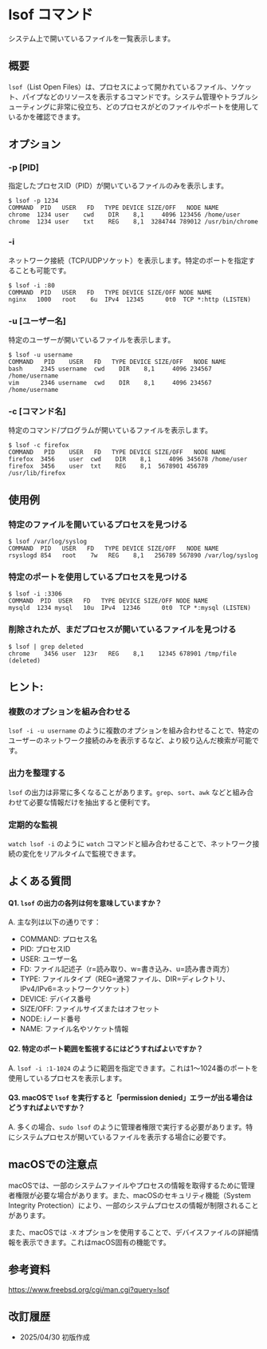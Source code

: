 # lsof コマンド

システム上で開いているファイルを一覧表示します。

## 概要

`lsof`（List Open Files）は、プロセスによって開かれているファイル、ソケット、パイプなどのリソースを表示するコマンドです。システム管理やトラブルシューティングに非常に役立ち、どのプロセスがどのファイルやポートを使用しているかを確認できます。

## オプション

### **-p [PID]**

指定したプロセスID（PID）が開いているファイルのみを表示します。

```console
$ lsof -p 1234
COMMAND  PID   USER   FD   TYPE DEVICE SIZE/OFF   NODE NAME
chrome  1234 user    cwd    DIR    8,1     4096 123456 /home/user
chrome  1234 user    txt    REG    8,1  3284744 789012 /usr/bin/chrome
```

### **-i**

ネットワーク接続（TCP/UDPソケット）を表示します。特定のポートを指定することも可能です。

```console
$ lsof -i :80
COMMAND  PID   USER   FD   TYPE DEVICE SIZE/OFF NODE NAME
nginx   1000   root    6u  IPv4  12345      0t0  TCP *:http (LISTEN)
```

### **-u [ユーザー名]**

特定のユーザーが開いているファイルを表示します。

```console
$ lsof -u username
COMMAND   PID    USER   FD   TYPE DEVICE SIZE/OFF   NODE NAME
bash     2345 username  cwd    DIR    8,1     4096 234567 /home/username
vim      2346 username  cwd    DIR    8,1     4096 234567 /home/username
```

### **-c [コマンド名]**

特定のコマンド/プログラムが開いているファイルを表示します。

```console
$ lsof -c firefox
COMMAND   PID    USER   FD   TYPE DEVICE SIZE/OFF   NODE NAME
firefox  3456    user  cwd    DIR    8,1     4096 345678 /home/user
firefox  3456    user  txt    REG    8,1  5678901 456789 /usr/lib/firefox
```

## 使用例

### 特定のファイルを開いているプロセスを見つける

```console
$ lsof /var/log/syslog
COMMAND  PID   USER   FD   TYPE DEVICE SIZE/OFF   NODE NAME
rsyslogd 854   root    7w   REG    8,1   256789 567890 /var/log/syslog
```

### 特定のポートを使用しているプロセスを見つける

```console
$ lsof -i :3306
COMMAND  PID  USER   FD   TYPE DEVICE SIZE/OFF NODE NAME
mysqld  1234 mysql   10u  IPv4  12346      0t0  TCP *:mysql (LISTEN)
```

### 削除されたが、まだプロセスが開いているファイルを見つける

```console
$ lsof | grep deleted
chrome    3456 user  123r   REG    8,1    12345 678901 /tmp/file (deleted)
```

## ヒント:

### 複数のオプションを組み合わせる

`lsof -i -u username` のように複数のオプションを組み合わせることで、特定のユーザーのネットワーク接続のみを表示するなど、より絞り込んだ検索が可能です。

### 出力を整理する

`lsof` の出力は非常に多くなることがあります。`grep`、`sort`、`awk` などと組み合わせて必要な情報だけを抽出すると便利です。

### 定期的な監視

`watch lsof -i` のように `watch` コマンドと組み合わせることで、ネットワーク接続の変化をリアルタイムで監視できます。

## よくある質問

#### Q1. `lsof` の出力の各列は何を意味していますか？
A. 主な列は以下の通りです：
- COMMAND: プロセス名
- PID: プロセスID
- USER: ユーザー名
- FD: ファイル記述子（r=読み取り、w=書き込み、u=読み書き両方）
- TYPE: ファイルタイプ（REG=通常ファイル、DIR=ディレクトリ、IPv4/IPv6=ネットワークソケット）
- DEVICE: デバイス番号
- SIZE/OFF: ファイルサイズまたはオフセット
- NODE: iノード番号
- NAME: ファイル名やソケット情報

#### Q2. 特定のポート範囲を監視するにはどうすればよいですか？
A. `lsof -i :1-1024` のように範囲を指定できます。これは1〜1024番のポートを使用しているプロセスを表示します。

#### Q3. macOSで `lsof` を実行すると「permission denied」エラーが出る場合はどうすればよいですか？
A. 多くの場合、`sudo lsof` のように管理者権限で実行する必要があります。特にシステムプロセスが開いているファイルを表示する場合に必要です。

## macOSでの注意点

macOSでは、一部のシステムファイルやプロセスの情報を取得するために管理者権限が必要な場合があります。また、macOSのセキュリティ機能（System Integrity Protection）により、一部のシステムプロセスの情報が制限されることがあります。

また、macOSでは `-X` オプションを使用することで、デバイスファイルの詳細情報を表示できます。これはmacOS固有の機能です。

## 参考資料

https://www.freebsd.org/cgi/man.cgi?query=lsof

## 改訂履歴

- 2025/04/30 初版作成